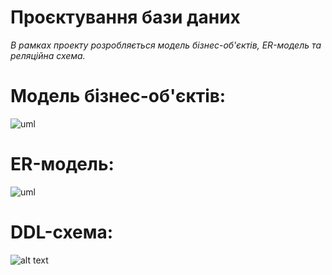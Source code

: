 # Проєктування бази даних

*В рамках проекту розробляється модель бізнес-об'єктів, ER-модель та реляційна схема.*

# Модель бізнес-об'єктів:

![uml](http://www.plantuml.com/plantuml/png/XPD7Zkmm34Jt0dG7mviVEvrWSjfDF81XSM70KM7IvJkoDILssbcFPPP2yTpvmlhGr5ffHQsl_5VsviWcYt5bqdLRD9GIszM2K5DKTOhwmhcFpXhmUYRNTwrPhlOWy4NgUYghegw-2rzrBJHx2kGsI01i59cdJmy_NtNMKkalMlT1TZ_5Dac1U-qjcS8Js3oq9PO55rPOacRGyoNOT_eII-p0n7TzLKe8RnaPjUOwtVOpzPtrOeaMJF0YcCKRs3JFyj-p_xC_-QWUvR-d___-oU7TXCIk9Sklw1_FbetCw6yyEHum6mMem2dbBtZKz2UjEFRPo2xnQi5eqoSWvAXdeneef1tbSLOGQlKJxemFF38ZlWGMeOHl9yGB5Dd52M9xdBE3exGhrMhxDj7rWEbXeSWlIBUxWm0aqocBMd6Y-B-O2WXVMe04fWMjv6Hlwk9GkrD-MWPkGgOLNWNQ2Wv2j4OfTZsdreIcNW00)

# ER-модель:
![uml](http://www.plantuml.com/plantuml/png/dL95TWGX4Dstt87NcxXjUnEtNVG0lAQ5aO87HJnt3wJ6VQPTlb5LPnQvGTVjf54QbO0IFzchBGtxJYFcDobo9W7f1NYtp1cM7xttiijb9wSRVT7SsdTbF4c_YsSq4chwOLHdZ9f6lmE_fz9g1SA_pNIrkYmaxyWlZb81YH1_e72fZ2aBF0VxFYTw88tw2uu-JxYEAzr3iQhMT8n7LzgGSJtMipDlvUUIWhEUYDAo66i1YAivItagjJAuMJN-Ho3RFja_sSaEn46sVHoUHZeLGCEt2UYkXuwr98t2tY_F0EtceAUH0ztn1f4o5N0QE-X7054rPe28JGdFIX2ks_a3)

# DDL-схема:
![alt text](https://github.com/antonpodkur/Questionnaire/blob/dev/docs/design/resources/1.png)
